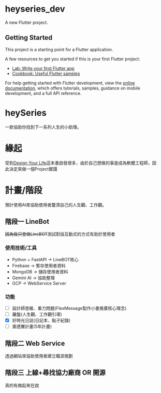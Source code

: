 # heyseries_dev

A new Flutter project.

## Getting Started

This project is a starting point for a Flutter application.

A few resources to get you started if this is your first Flutter project:

- [Lab: Write your first Flutter app](https://docs.flutter.dev/get-started/codelab)
- [Cookbook: Useful Flutter samples](https://docs.flutter.dev/cookbook)

For help getting started with Flutter development, view the
[online documentation](https://docs.flutter.dev/), which offers tutorials,
samples, guidance on mobile development, and a full API reference.


# heySeries

一款協助你找到下一系列人生的小助理。

# 緣起
受到[Design Your Life](https://www.books.com.tw/products/0010733134)這本書啟發很多，由於自己想做的事是成為軟體工程師，因此決定來做一個Project實踐

# 計畫/階段

預計使用AI來協助使用者釐清自己的人生觀、工作觀。

## 階段一 LineBot

~~因為我只會做LineBOT~~測試對話互動式的方式有助於使用者


### 使用技術/工具
- Python + FastAPI -> LineBOT核心
- Firebase -> 暫存使用者資料
- MongoDB -> 儲存使用者資料
- Gemini AI -> 協助整理
- GCP -> WebService Server
 
### 功能

- [ ] 設計師思維、重力問題(FlexMessage製作小書推廣核心理念)
- [ ] 羅盤(人生觀、工作觀引導)
- [x] 好時光日誌(日記本、點子紀錄)
- [ ] 奧德賽計畫(5年計畫)

## 階段二 Web Service
透過網站來協助使用者建立職涯規劃

## 階段三 上線+尋找協力廠商  OR 開源

真的有做起來在說

